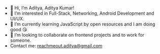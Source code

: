 - 👋 Hi, I’m Aditya, Aditya Kumar!
- 👀 I’m interested in Full-Stack, Networking, Android Development and UI/UX.
- 🌱 I’m currently learning JavaScript by open resources and I am doing good 😘
- 💞️ I’m looking to collaborate on frontend projects and to work for someone.
- Contact me: reachmeout.aditya@gmail.com

<!---
adityaflexes/adityaflexes is a ✨ special ✨ repository because its `README.md` (this file) appears on your GitHub profile.
You can click the Preview link to take a look at your changes.
--->
